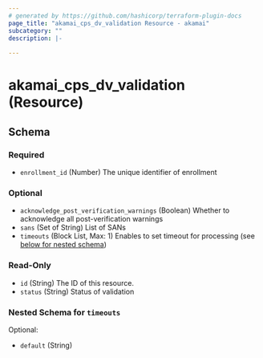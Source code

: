 ```yaml
---
# generated by https://github.com/hashicorp/terraform-plugin-docs
page_title: "akamai_cps_dv_validation Resource - akamai"
subcategory: ""
description: |-
  
---
```


# akamai_cps_dv_validation (Resource)





<!-- schema generated by tfplugindocs -->
## Schema

### Required

- `enrollment_id` (Number) The unique identifier of enrollment

### Optional

- `acknowledge_post_verification_warnings` (Boolean) Whether to acknowledge all post-verification warnings
- `sans` (Set of String) List of SANs
- `timeouts` (Block List, Max: 1) Enables to set timeout for processing (see [below for nested schema](#nestedblock--timeouts))

### Read-Only

- `id` (String) The ID of this resource.
- `status` (String) Status of validation

<a id="nestedblock--timeouts"></a>
### Nested Schema for `timeouts`

Optional:

- `default` (String)
